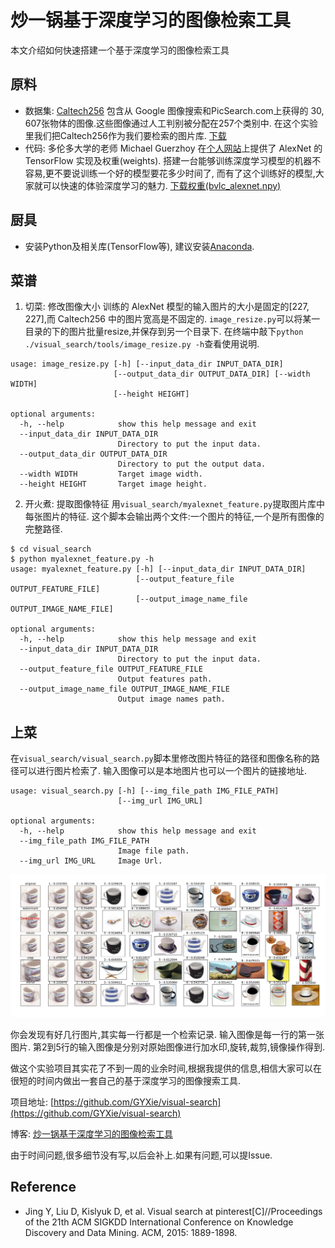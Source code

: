 # 炒一锅基于深度学习的图像检索工具
本文介绍如何快速搭建一个基于深度学习的图像检索工具
## 原料
- 数据集: [Caltech256](http://www.vision.caltech.edu/Image_Datasets/Caltech256/) 包含从 Google 图像搜索和PicSearch.com上获得的 30, 607张物体的图像.这些图像通过人工判别被分配在257个类别中. 在这个实验里我们把Caltech256作为我们要检索的图片库. [下载](http://www.vision.caltech.edu/Image_Datasets/Caltech256/256_ObjectCategories.tar)
- 代码: 多伦多大学的老师 Michael Guerzhoy 在[个人网站](http://www.cs.toronto.edu/~guerzhoy/tf_alexnet/)上提供了 AlexNet 的 TensorFlow 实现及权重(weights). 搭建一台能够训练深度学习模型的机器不容易,更不要说训练一个好的模型要花多少时间了, 而有了这个训练好的模型,大家就可以快速的体验深度学习的魅力.
[下载权重(bvlc_alexnet.npy)](http://www.cs.toronto.edu/~guerzhoy/tf_alexnet/bvlc_alexnet.npy)

## 厨具
- 安装Python及相关库(TensorFlow等), 建议安装[Anaconda](https://www.continuum.io/downloads).

## 菜谱
1. 切菜: 修改图像大小
训练的 AlexNet 模型的输入图片的大小是固定的[227, 227],而 Caltech256 中的图片宽高是不固定的. `image_resize.py`可以将某一目录的下的图片批量resize,并保存到另一个目录下. 在终端中敲下`python ./visual_search/tools/image_resize.py -h`查看使用说明.

```
usage: image_resize.py [-h] [--input_data_dir INPUT_DATA_DIR]
                       [--output_data_dir OUTPUT_DATA_DIR] [--width WIDTH]
                       [--height HEIGHT]

optional arguments:
  -h, --help            show this help message and exit
  --input_data_dir INPUT_DATA_DIR
                        Directory to put the input data.
  --output_data_dir OUTPUT_DATA_DIR
                        Directory to put the output data.
  --width WIDTH         Target image width.
  --height HEIGHT       Target image height.
```

2. 开火煮: 提取图像特征
用`visual_search/myalexnet_feature.py`提取图片库中每张图片的特征. 这个脚本会输出两个文件:一个图片的特征,一个是所有图像的完整路径.

```
$ cd visual_search
$ python myalexnet_feature.py -h
usage: myalexnet_feature.py [-h] [--input_data_dir INPUT_DATA_DIR]
                            [--output_feature_file OUTPUT_FEATURE_FILE]
                            [--output_image_name_file OUTPUT_IMAGE_NAME_FILE]

optional arguments:
  -h, --help            show this help message and exit
  --input_data_dir INPUT_DATA_DIR
                        Directory to put the input data.
  --output_feature_file OUTPUT_FEATURE_FILE
                        Output features path.
  --output_image_name_file OUTPUT_IMAGE_NAME_FILE
                        Output image names path.
```


## 上菜
在`visual_search/visual_search.py`脚本里修改图片特征的路径和图像名称的路径可以进行图片检索了. 输入图像可以是本地图片也可以一个图片的链接地址.

```
usage: visual_search.py [-h] [--img_file_path IMG_FILE_PATH]
                        [--img_url IMG_URL]

optional arguments:
  -h, --help            show this help message and exit
  --img_file_path IMG_FILE_PATH
                        Image file path.
  --img_url IMG_URL     Image Url.

```

![Search Result Demo](search_result.jpg)

你会发现有好几行图片,其实每一行都是一个检索记录. 输入图像是每一行的第一张图片. 第2到5行的输入图像是分别对原始图像进行加水印,旋转,裁剪,镜像操作得到.

做这个实验项目其实花了不到一周的业余时间,根据我提供的信息,相信大家可以在很短的时间内做出一套自己的基于深度学习的图像搜索工具.

项目地址: [https://github.com/GYXie/visual-search](https://github.com/GYXie/visual-search)

博客: [炒一锅基于深度学习的图像检索工具](http://gyxie.github.io/2017/02/26/%E7%82%92%E4%B8%80%E9%94%85%E5%9F%BA%E4%BA%8E%E6%B7%B1%E5%BA%A6%E5%AD%A6%E4%B9%A0%E7%9A%84%E5%9B%BE%E5%83%8F%E6%A3%80%E7%B4%A2%E5%B7%A5%E5%85%B7/)

由于时间问题,很多细节没有写,以后会补上.如果有问题,可以提Issue.

## Reference
- Jing Y, Liu D, Kislyuk D, et al. Visual search at pinterest[C]//Proceedings of the 21th ACM SIGKDD International Conference on Knowledge Discovery and Data Mining. ACM, 2015: 1889-1898.
